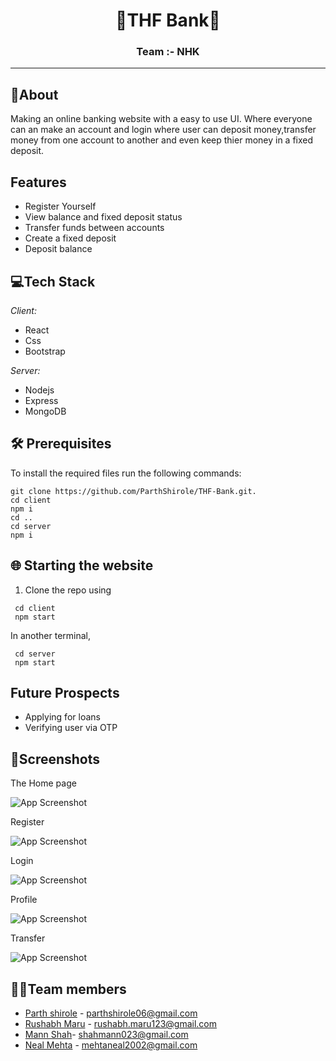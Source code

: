 <p>
<h1 align = "center" > <strong>🏦THF Bank🏦 </strong> <br>
<h3 align = "center">Team :- NHK
 <hr>
</p>

## 📝About
Making an online banking website with a easy to use UI. Where everyone can an make an account and login where user can deposit money,transfer money from one account to another and even keep thier money in a fixed deposit.

## Features
 
 - Register Yourself
 - View balance and fixed deposit status
 - Transfer funds between accounts
 - Create a fixed deposit
 - Deposit balance

## 💻Tech Stack

*Client:* 
 - React 
 - Css 
 - Bootstrap

*Server:* 
 - Nodejs 
 - Express 
 - MongoDB


##  🛠 Prerequisites
To install the required files run the following commands:
```
git clone https://github.com/ParthShirole/THF-Bank.git.  
cd client           
npm i
cd ..
cd server
npm i
```
 
## 🌐 Starting the website
1. Clone the repo using 
 ```
  cd client
  npm start
 ```
 In another terminal,
 ```
  cd server
  npm start
```

## Future Prospects
 - Applying for loans
 - Verifying user via OTP

## 📸Screenshots

The Home page

![App Screenshot](https://github.com/ParthShirole/THF-Bank/blob/main/client/src/assets/Homepage.jpg)

Register

![App Screenshot](https://github.com/ParthShirole/THF-Bank/blob/main/client/src/assets/Register.jpg)

Login

![App Screenshot](https://github.com/ParthShirole/THF-Bank/blob/main/client/src/assets/Login.jpg)

Profile

![App Screenshot](https://github.com/ParthShirole/THF-Bank/blob/main/client/src/assets/Profile.jpg)

Transfer

![App Screenshot](https://github.com/ParthShirole/THF-Bank/blob/main/client/src/assets/Transfer.jpg)


## 🧑‍💻Team members
- [Parth shirole](https://github.com/ParthShirole) - parthshirole06@gmail.com
- [Rushabh Maru](https://github.com/RushabhM03) - rushabh.maru123@gmail.com
- [Mann Shah](https://github.com/sphiinxxxx)- shahmann023@gmail.com
- [Neal Mehta](https://github.com/NealMehtaa) - mehtaneal2002@gmail.com
